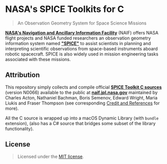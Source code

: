 # NASA's SPICE Toolkits for C
> An Observation Geometry System for Space Science Missions


[**NASA's Navigation and Ancillary Information Facility**](https://naif.jpl.nasa.gov/naif/) (NAIF) offers NASA flight projects and NASA funded researchers an observation geometry information system named [**"SPICE"**](https://naif.jpl.nasa.gov/naif/) to assist scientists in planning and interpreting scientific observations from space-based instruments aboard robotic spacecraft. SPICE is also widely used in mission engineering tasks associated with these missions.


## Attribution

This repository simply collects and compile official [**SPICE Toolkit C sources**](https://naif.jpl.nasa.gov/naif/toolkit_C.html) (version N0066) available to the public at [**naif.jpl.nasa.gov**](https://naif.jpl.nasa.gov) maintained by Charles Acton, Nathaniel Bachman, Boris Semenov, Edward Wright, Maria Liukis and Fraser Thompson (see corresponding [Credit and References](https://naif.jpl.nasa.gov/naif/credit.html) for more).

All the C source is wrapped up into a macOS Dynamic Library (with `bundle` extension), (also has a C# source that bridges some subset of the library functionality).


## License

> Licensed under the [MIT license](http://en.wikipedia.org/wiki/MIT_License).

